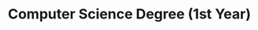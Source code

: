 ---
title: Computer Science Degree (1st Year)
description: I began my Computer Science degree in September 2022 to deepen my expertise as a software engineer and explore advanced programming concepts.
institution: UNEX
author:
type: Study
year: 2022
startingMonth: 9
link: https://www.unex.es/
---